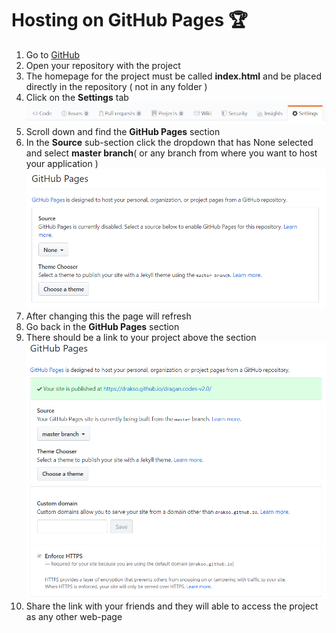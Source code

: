 # Hosting on GitHub Pages 🏆

1. Go to [GitHub](https://github.com)
2. Open your repository with the project
3. The homepage for the project must be called **index.html** and be placed directly in the repository ( not in any folder )
4. Click on the **Settings** tab
   ![Settings tab](https://github.com/Drakso/SEDC-Mentorship-2019/blob/master/img/gitpages1.PNG?raw=true)
5. Scroll down and find the **GitHub Pages** section
6. In the **Source** sub-section click the dropdown that has None selected and select **master branch**( or any branch from where you want to host your application )
   ![GitHub Pages Section](https://github.com/Drakso/SEDC-Mentorship-2019/blob/master/img/gitpages2.PNG?raw=true)
7. After changing this the page will refresh
8. Go back in the **GitHub Pages** section
9. There should be a link to your project above the section
   ![Link in GitHub Pages](https://github.com/Drakso/SEDC-Mentorship-2019/blob/master/img/gitpages3.PNG?raw=true)
10. Share the link with your friends and they will able to access the project as any other web-page
